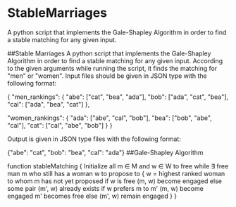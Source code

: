 # StableMarriages
A python script that implements the Gale-Shapley Algorithm in order to find a stable matching for any given input.

##Stable Marriages A python script that implements the Gale-Shapley Algorithm in order to find a stable matching for any given input. According to the given arguments while running the script, it finds the matching for "men" or "women". Input files should be given in JSON type with the following format:

{
  "men_rankings": {
    "abe": ["cat", "bea", "ada"],
    "bob": ["ada", "cat", "bea"],
    "cal": ["ada", "bea", "cat"]
  },

  "women_rankings": {
    "ada": ["abe", "cal", "bob"],
    "bea": ["bob", "abe", "cal"],
    "cat": ["cal", "abe", "bob"]
  }
}

Output is given in JSON type files with the following format:

{"abe": "cat", "bob": "bea", "cal": "ada"}
##Gale-Shapley Algorithm

function stableMatching {
    Initialize all m ∈ M and w ∈ W to free
    while ∃ free man m who still has a woman w to propose to {
       w = highest ranked woman to whom m has not yet proposed
       if w is free
         (m, w) become engaged
       else some pair (m', w) already exists
         if w prefers m to m'
           (m, w) become engaged
           m' becomes free
         else
           (m', w) remain engaged
    }
}
